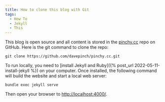 ```yaml
---
title: How to clone this blog with Git
tags:
  - How To
  - Jekyll
  - This
---
```


This blog is open source and all content is stored in the [pinchy.cc](https://github.com/davepinch/pinchy.cc) repo on GitHub. Here is the git command to clone the repo:

    git clone https://github.com/davepinch/pinchy.cc.git

To run locally, you need to [install Jekyll and Ruby]({% post_url 2022-05-11-install-jekyll %}) on your computer. Once installed, the following command will build the website and start a local web server:

    bundle exec jekyll serve

Then open your browser to [http://localhost:4000/](http://localhost:4000/).
